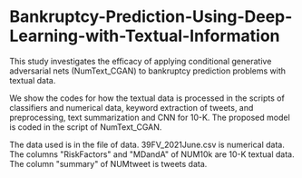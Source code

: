# Bankruptcy-Prediction-Using-Deep-Learning-with-Textual-Information
This study investigates the efficacy of applying conditional generative adversarial nets (NumText_CGAN) to bankruptcy prediction problems with textual data.

We show the codes for how the textual data is processed in the scripts of classifiers and numerical data, keyword extraction of tweets, and preprocessing, text summarization and CNN for 10-K. The proposed model is coded in the script of NumText_CGAN.

The data used is in the file of data. 39FV_2021June.csv is numerical data. The columns "RiskFactors" and "MDandA" of NUM10k are 10-K textual data. The column "summary" of NUMtweet is tweets data.
